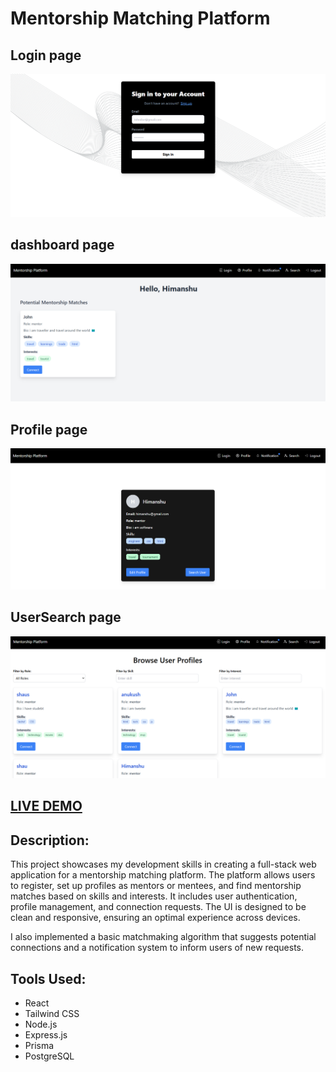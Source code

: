 # Mentorship Matching Platform
## Login page
<img src='./images/Screenshot 2024-12-09 002159.png' alt='Mentorship Platform'>

## dashboard page
<img src='./images/Screenshot 2024-12-09 002120.png' alt='Mentorship Platform'>

## Profile page
<img src='./images/Screenshot 2024-12-09 002106.png' alt='Mentorship Platform'>

## UserSearch page
<img src='./images/Screenshot 2024-12-09 002137.png' alt='Mentorship Platform'>

## [LIVE DEMO]()
## Description:
This project showcases my development skills in creating a full-stack web application for a mentorship matching platform. The platform allows users to register, set up profiles as mentors or mentees, and find mentorship matches based on skills and interests. It includes user authentication, profile management, and connection requests. The UI is designed to be clean and responsive, ensuring an optimal experience across devices.

I also implemented a basic matchmaking algorithm that suggests potential connections and a notification system to inform users of new requests.

## Tools Used:
* React
* Tailwind CSS
* Node.js
* Express.js
* Prisma
* PostgreSQL
